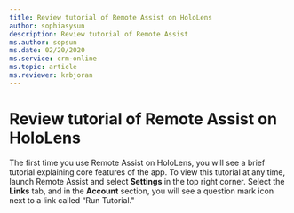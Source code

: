 ```yaml
---
title: Review tutorial of Remote Assist on HoloLens
author: sophiasysun
description: Review tutorial of Remote Assist
ms.author: sopsun
ms.date: 02/20/2020
ms.service: crm-online
ms.topic: article
ms.reviewer: krbjoran
---
```

# Review tutorial of Remote Assist on HoloLens

The first time you use Remote Assist on HoloLens, you will see a brief tutorial explaining core features of the app. To view this tutorial at any time, launch Remote Assist and select **Settings** in the top right corner. Select the **Links** tab, and in the **Account** section, you will see a question mark icon next to a link called “Run Tutorial."

